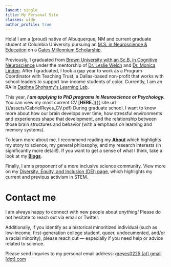 ```yaml
---
layout: single
title: My Personal Site
classes: wide
author_profile: true
---
```

Hola! I am a (proud) native of Albuquerque, NM and current graduate student at Columbia University pursuing an [M.S. in Neuroscience & Education](https://www.tc.columbia.edu/biobehavioral-sciences/neuroscience-and-education/) on a [Gates Millennium Scholarship](https://www.gmsp.org). 

Previously, I graduated from [Brown University with an Sc.B. in Cognitive Neuroscience](https://www.brown.edu/academics/cognitive-linguistic-psychological-sciences/) under the mentorship of [Dr. Leslie Welch](https://www.brown.edu/academics/cognitive-linguistic-psychological-sciences/people/faculty/leslie-welch) and [Dr. Monica Linden](https://vivo.brown.edu/display/ml32). After I graduated, I took a gap year to work as a Program Coordinator with Teaching Trust, a Dallas-based non-profit that works with school leaders to support low-income students of color. Currently, I am an RA in [Daphna Shohamy's Learning Lab](https://shohamylab.zuckermaninstitute.columbia.edu).

This year, ***I am applying to PhD programs in Neuroscience or Psychology.*** You can view my most current CV [**HERE.**]({{ site.url }}/assets/GabrielReyes_CV.pdf) During graduate school, I want to know more about how our brain develops over time, how stressful environments and experiences shape that development, and the relationship between those brain structures and behavior (with a emphasis on learning and memory systems). 

To learn more about me, I recommend reading my [**About**](https://greyes1996.github.io/about/) which highlights my story to science, my general philosophy, and my research interests (in significantly more detail!). If you want to get a sense of what I think, take a look at my [**Blogs**](https://greyes1996.github.io/blog). 

Finally, I am a proponent of a more inclusive science community. View more on my [Diversity, Equity, and Inclusion (DEI) page](https://greyes1996.github.io/dei), which highlights my current and previous activism in STEM. 

# **Contact me**

I am always happy to connect with new people about *anything!* Please do not hesitate to reach out via email or Twitter. 

Additionally, if you identify as a historical minoritized individual (such as low-income, first-generation college student, queer, undocumented, and/or a racial minority), please reach out — especially if you need help or advice related to science. 

Please send inquries to my personal email address: [greyes0225 [at] gmail [dot] com](mailto:greyes0225@gmail.com)
